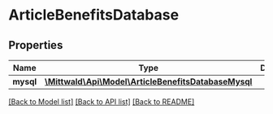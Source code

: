 # ArticleBenefitsDatabase

## Properties
Name | Type | Description | Notes
------------ | ------------- | ------------- | -------------
**mysql** | [**\Mittwald\Api\Model\ArticleBenefitsDatabaseMysql**](ArticleBenefitsDatabaseMysql.md) |  | [optional] 

[[Back to Model list]](../README.md#documentation-for-models) [[Back to API list]](../README.md#documentation-for-api-endpoints) [[Back to README]](../README.md)


